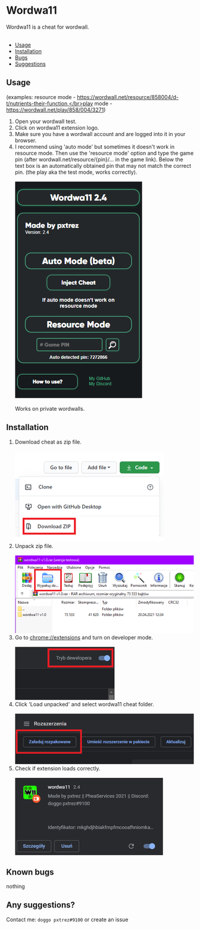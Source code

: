 # Wordwa11

Wordwa11 is a cheat for wordwall. </br> </br>
* [Usage](#Usage "Goto Usage") </br>
* [Installation](#Installation "Goto Installation") </br>
* [Bugs](#Known-bugs "Goto Known-bugs") </br>
* [Suggestions](#Any-suggestions "Goto Any-suggestions") </br>
<!--* [License](#License "Goto License") </br></br>-->

## Usage
(examples: resource mode - https://wordwall.net/resource/858004/d-t/nutrients-their-function,</br>play mode - https://wordwall.net/play/858/004/3271)
1. Open your wordwall test.
2. Click on wordwa11 extension logo.
3. Make sure you have a wordwall account and are logged into it in your browser.
4. I recommend using 'auto mode' but sometimes it doesn't work in resource mode. Then use the 'resource mode' option and type the game pin (after wordwall.net/resource/{pin}/... in the game link). Below the text box is an automatically obtained pin that may not match the correct pin. (the play aka the test mode, works correctly).
</br></br>
![cheatGUI](./docs/gui.png)</br></br>
Works on private wordwalls.

## Installation

1. Download cheat as zip file. </br> </br>
![download](./docs/1.png) </br>
2. Unpack zip file. </br> </br>
![unpack](./docs/2.png) </br>
3. Go to [chrome://extensions](chrome://extensions) and turn on developer mode. </br> </br>
![developer mode](./docs/3.png) </br>
4. Click 'Load unpacked' and select wordwa11 cheat folder. </br> </br>
![load unpacked](./docs/4.png) </br>
5. Check if extension loads correctly. </br> </br>
![check](./docs/5.png) </br>

## Known bugs
nothing

## Any suggestions?
Contact me: `doggo pxtrez#9100` or create an issue
<!--## License
[MIT](https://choosealicense.com/licenses/mit/)
